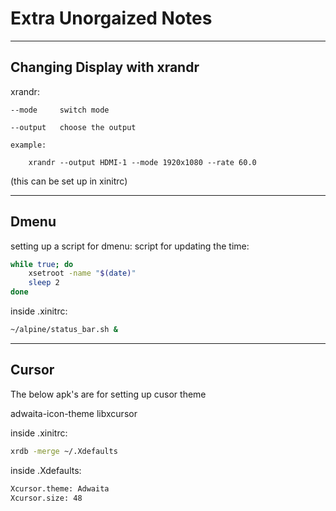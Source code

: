 # Extra Unorgaized Notes
---
## Changing Display with xrandr
xrandr:

    --mode     switch mode

    --output   choose the output

    example:

        xrandr --output HDMI-1 --mode 1920x1080 --rate 60.0

(this can be set up in xinitrc)

---
## Dmenu
setting up a script for dmenu:
script for updating the time:
```sh
while true; do
    xsetroot -name "$(date)"
    sleep 2
done
```

inside .xinitrc:
```sh
~/alpine/status_bar.sh &
```

---
## Cursor
The below apk's are for setting up cusor theme

adwaita-icon-theme libxcursor

inside .xinitrc:
```sh
xrdb -merge ~/.Xdefaults
```
inside .Xdefaults:
```sh
Xcursor.theme: Adwaita
Xcursor.size: 48
```
